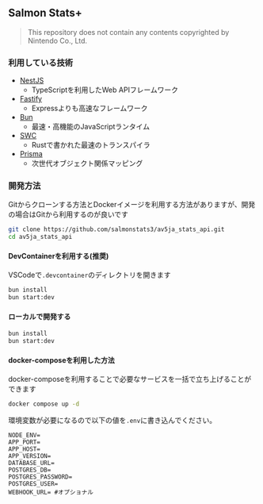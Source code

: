## Salmon Stats+

> This repository does not contain any contents copyrighted by Nintendo Co., Ltd.

### 利用している技術

- [NestJS](https://github.com/nestjs/nest)
  - TypeScriptを利用したWeb APIフレームワーク
- [Fastify](https://github.com/fastify/fastify)
  - Expressよりも高速なフレームワーク
- [Bun](https://github.com/oven-sh/bun)
  - 最速・高機能のJavaScriptランタイム
- [SWC](https://github.com/swc-project/swc)
  - Rustで書かれた最速のトランスパイラ
- [Prisma](https://github.com/prisma/prisma)
  - 次世代オブジェクト関係マッピング

### 開発方法

Gitからクローンする方法とDockerイメージを利用する方法がありますが、開発の場合はGitから利用するのが良いです

```zsh
git clone https://github.com/salmonstats3/av5ja_stats_api.git
cd av5ja_stats_api
```

#### DevContainerを利用する(推奨)

VSCodeで`.devcontainer`のディレクトリを開きます

```zsh
bun install
bun start:dev
```

#### ローカルで開発する

```zsh
bun install
bun start:dev
```

#### docker-composeを利用した方法

docker-composeを利用することで必要なサービスを一括で立ち上げることができます

```zsh
docker compose up -d
```

環境変数が必要になるので以下の値を`.env`に書き込んでください。

```
NODE_ENV=
APP_PORT=
APP_HOST=
APP_VERSION=
DATABASE_URL=
POSTGRES_DB=
POSTGRES_PASSWORD=
POSTGRES_USER=
WEBHOOK_URL= #オプショナル
```
